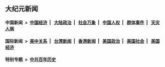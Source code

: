 ## 大纪元新闻

#### 中国新闻 &nbsp;>&nbsp; [中国经济](indexes/ncid283/README.md?07050445) &nbsp;| &nbsp; [大陆政治](indexes/ncid277/README.md?07050445) &nbsp;| &nbsp; [社会万象](indexes/ncid282/README.md?07050445) &nbsp;| &nbsp; [中国人权](indexes/ncid278/README.md?07050445) &nbsp;| &nbsp; [群体事件](indexes/ncid279/README.md?07050445) &nbsp;| &nbsp; [天灾人祸](indexes/ncid280/README.md?07050445)

#### 国际新闻 &nbsp;>&nbsp; [美中关系](indexes/nf1412576/README.md?07050445) &nbsp;| &nbsp; [台湾新闻](indexes/ncid1349361/README.md?07050445) &nbsp;| &nbsp; [香港新闻](indexes/ncid1349362/README.md?07050445) &nbsp;| &nbsp; [美国政治](indexes/ncid1078159/README.md?07050445) &nbsp;| &nbsp; [美国社会](indexes/ncid1078160/README.md?07050445) &nbsp;| &nbsp; [美国经济](indexes/ncid1078158/README.md?07050445)

#### 特别专题 &nbsp;>&nbsp; [中共百年历史](https://github.com/easy2view/epoch-special/blob/master/README.md?07050445)  
